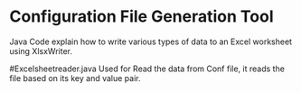 # Configuration File Generation Tool
Java Code explain how to write various types of data to an Excel worksheet using XlsxWriter.

#Excelsheetreader.java
Used for Read the data from Conf file, it reads the file based on its key and value pair.
